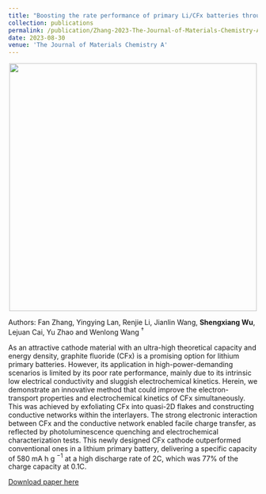 ```yaml
---
title: "Boosting the rate performance of primary Li/CFx batteries through interlayer conductive network engineering"
collection: publications
permalink: /publication/Zhang-2023-The-Journal-of-Materials-Chemistry-A
date: 2023-08-30
venue: 'The Journal of Materials Chemistry A'
---
```

<p align="center">
<img src="http://ShengxiangWuPlasmonic.github.io/images/TOC_JMCA_2023.jpg" width="500">
</p>

Authors: Fan Zhang, Yingying Lan, Renjie Li, Jianlin Wang, **Shengxiang Wu**, Lejuan Cai, Yu Zhao and Wenlong Wang $^\dagger$

As an attractive cathode material with an ultra-high theoretical capacity and energy density, graphite fluoride (CFx) is a promising option for lithium primary batteries. However, its application in high-power-demanding scenarios is limited by its poor rate performance, mainly due to its intrinsic low electrical conductivity and sluggish electrochemical kinetics. Herein, we demonstrate an innovative method that could improve the electron-transport properties and electrochemical kinetics of CFx simultaneously. This was achieved by exfoliating CFx into quasi-2D flakes and constructing conductive networks within the interlayers. The strong electronic interaction between CFx and the conductive network enabled facile charge transfer, as reflected by photoluminescence quenching and electrochemical characterization tests. This newly designed CFx cathode outperformed conventional ones in a lithium primary battery, delivering a specific capacity of 580 mA h g $^{-1}$ at a high discharge rate of 2C, which was 77% of the charge capacity at 0.1C.

[Download paper here](http://ShengxiangWuPlasmonic.github.io/files/Zhang-2023-Journal-of-Materials-Chemistry-A.pdf)
